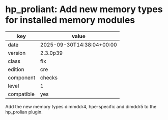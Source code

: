 [//]: # (werk v2)
# hp_proliant: Add new memory types for installed memory modules

key        | value
---------- | ---
date       | 2025-09-30T14:38:04+00:00
version    | 2.3.0p39
class      | fix
edition    | cre
component  | checks
level      | 1
compatible | yes

Add the new memory types dimmddr4, hpe-specific and dimddr5 to the hp_prolian plugin.
